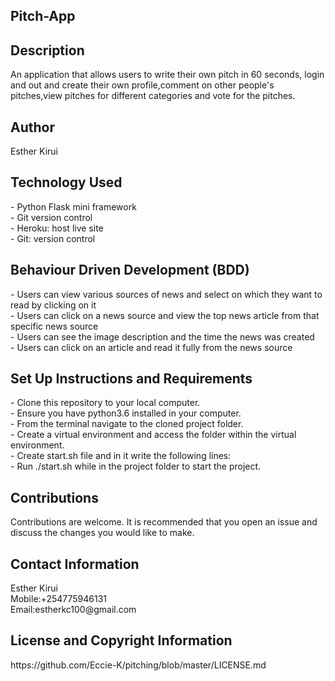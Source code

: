 <h2>Pitch-App</h2>

<h2>Description</h2>
An application that allows users to write their own pitch in 60 seconds, login and out and create their own profile,comment on other people's pitches,view pitches for different categories and vote for the pitches.

<h2>Author</h2>
Esther Kirui

<h2>Technology Used</h2>
- Python Flask mini framework<br>
- Git version control<br>
- Heroku: host live site<br>
- Git: version control

<h2>Behaviour Driven Development (BDD)</h2>
- Users can view various sources of news and select on which they want to read by clicking on it<br>
- Users can click on a news source and view the top news article from that specific news source<br>
- Users can see the image description and the time the news was created<br>
- Users can click on an article and read it fully from the news source<br>

<h2>Set Up Instructions and Requirements</h2>
- Clone this repository to your local computer.<br>
- Ensure you have python3.6 installed in your computer.<br>
- From the terminal navigate to the cloned project folder.<br>
- Create a virtual environment and access the folder within the virtual environment.<br>
- Create start.sh file and in it write the following lines:<br>
- Run ./start.sh while in the project folder to start the project.

<h2>Contributions</h2>
Contributions are welcome. It is recommended that you open an issue and discuss
the changes you would like to make.

<h2>Contact Information</h2>
Esther Kirui<br>
Mobile:+254775946131<br>
Email:estherkc100@gmail.com<br>

<h2>License and Copyright Information</h2>
https://github.com/Eccie-K/pitching/blob/master/LICENSE.md
